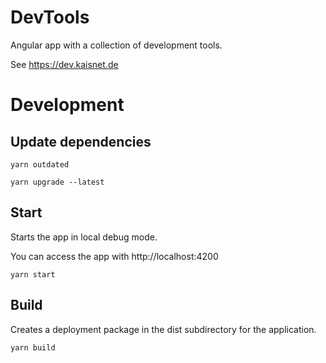 # DevTools

Angular app with a collection of development tools.

See https://dev.kaisnet.de

# Development

## Update dependencies

~~~shell
yarn outdated
~~~

~~~shell
yarn upgrade --latest
~~~

## Start

Starts the app in local debug mode.

You can access the app with http://localhost:4200

~~~shell
yarn start
~~~

## Build

Creates a deployment package in the dist subdirectory for the application.

~~~shell
yarn build
~~~
